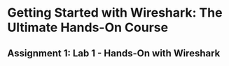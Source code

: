 # Getting Started with Wireshark: The Ultimate Hands-On Course

## Assignment 1: Lab 1 - Hands-On with Wireshark
